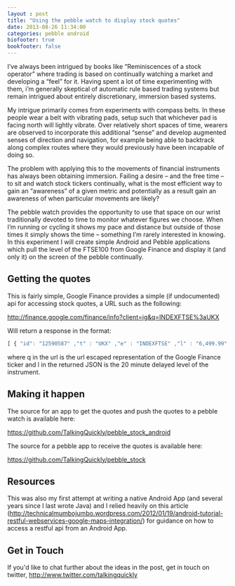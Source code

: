 ```yaml
---
layout : post
title: "Using the pebble watch to display stock quotes"
date: 2013-08-26 11:34:00
categories: pebble android
biofooter: true
bookfooter: false
---
```


I’ve always been intrigued by books like “Reminiscences of a stock operator” where trading is based on continually watching a market and developing a “feel” for it. Having spent a lot of time experimenting with them, i’m generally skeptical of automatic rule based trading systems but remain intrigued about entirely discretionary, immersion based systems.

My intrigue primarily comes from experiments with compass belts. In these people wear a belt with vibrating pads, setup such that whichever pad is facing north will lightly vibrate. Over relatively short spaces of time, wearers are observed to incorporate this additional “sense” and develop augmented senses of direction and navigation, for example being able to backtrack along complex routes where they would previously have been incapable of doing so.

The problem with applying this to the movements of financial instruments has always been obtaining immersion. Failing a desire – and the free time – to sit and watch stock tickers continually, what is the most efficient way to gain an “awareness” of a given metric and potentially as a result gain an awareness of when particular movements are likely?

The pebble watch provides the opportunity to use that space on our wrist traditionally devoted to time to monitor whatever figures we choose. When I’m running or cycling it shows my pace and distance but outside of those times it simply shows the time – something I’m rarely interested in knowing. In this experiment I will create simple Android and Pebble applications which pull the level of the FTSE100 from Google Finance and display it (and only it) on the screen of the pebble continually.

## Getting the quotes

This is fairly simple, Google Finance provides a simple (if undocumented) api for accessing stock quotes, a URL such as the following:

<http://finance.google.com/finance/info?client=ig&q=INDEXFTSE%3aUKX>

Will return a response in the format:

``` javascript
[ { "id": "12590587" ,"t" : "UKX" ,"e" : "INDEXFTSE" ,"l" : "6,499.99" ,"l_cur" : "£65.00" ,"s": "0" ,"ltt":"4:35PM GMT+1" ,"lt" : "Aug 16, 4:35PM GMT+1" ,"c" : "+16.65" ,"cp" : "0.26" ,"ccol" : "chg" } ]
```

where q in the url is the url escaped representation of the Google Finance ticker and l in the returned JSON is the 20 minute delayed level of the instrument.

## Making it happen

The source for an app to get the quotes and push the quotes to a pebble watch is available here:

<https://github.com/TalkingQuickly/pebble_stock_android>

The source for a pebble app to receive the quotes is available here:

<https://github.com/TalkingQuickly/pebble_stock>

## Resources

This was also my first attempt at writing a native Android App (and several years since I last wrote Java) and I relied heavily on this article (http://technicalmumbojumbo.wordpress.com/2012/01/19/android-tutorial-restful-webservices-google-maps-integration/) for guidance on how to access a restful api from an Android App.

## Get in Touch

If you'd like to chat further about the ideas in the post, get in touch
on twitter, <http://www.twitter.com/talkingquickly>
